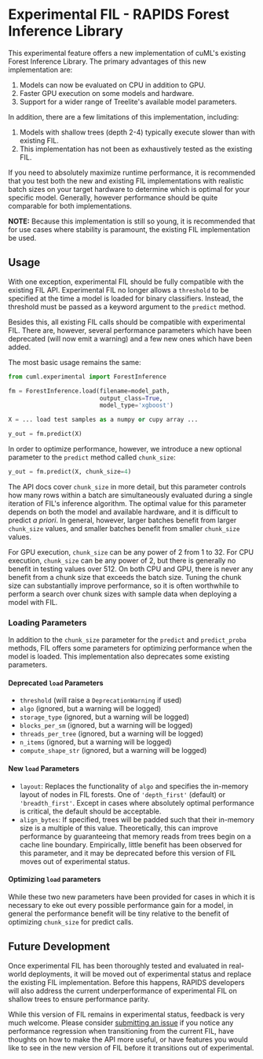 # Experimental FIL - RAPIDS Forest Inference Library

This experimental feature offers a new implementation of cuML's existing
Forest Inference Library. The primary advantages of this new
implementation are:

1. Models can now be evaluated on CPU in addition to GPU.
2. Faster GPU execution on some models and hardware.
3. Support for a wider range of Treelite's available model parameters.

In addition, there are a few limitations of this implementation,
including:

1. Models with shallow trees (depth 2-4) typically execute slower than with
   existing FIL.
2. This implementation has not been as exhaustively tested as the existing
   FIL.

If you need to absolutely maximize runtime performance, it is
recommended that you test both the new and existing FIL implementations with
realistic batch sizes on your target hardware to determine which is optimal
for your specific model. Generally, however performance should be quite
comparable for both implementations.

**NOTE:** Because this implementation is still so young, it is
recommended that for use cases where stability is paramount, the existing
FIL implementation be used.

## Usage
With one exception, experimental FIL should be fully compatible with the existing FIL API. Experimental FIL no longer allows a `threshold` to be specified at the time a model is loaded for binary classifiers. Instead, the threshold must be passed as a keyword argument to the `predict` method.

Besides this, all existing FIL calls should be compatible with
experimental FIL.
There are, however, several performance parameters which have been deprecated
(will now emit a warning) and a few new ones which have been added.

The most basic usage remains the same:
```python
from cuml.experimental import ForestInference

fm = ForestInference.load(filename=model_path,
                          output_class=True,
                          model_type='xgboost')

X = ... load test samples as a numpy or cupy array ...

y_out = fm.predict(X)
```

In order to optimize performance, however, we introduce a new optional
parameter to the `predict` method called `chunk_size`:

```python
y_out = fm.predict(X, chunk_size=4)
```

The API docs cover `chunk_size` in more detail, but this parameter controls
how many rows within a batch are simultaneously evaluated during a single
iteration of FIL's inference algorithm. The optimal value for this
parameter depends on both the model and available hardware, and it is
difficult to predict _a priori_. In general, however, larger batches benefit
from larger `chunk_size` values, and smaller batches benefit from smaller
`chunk_size` values.

For GPU execution, `chunk_size` can be any power of 2 from 1 to 32. For CPU
execution, `chunk_size` can be any power of 2, but there is generally no
benefit in testing values over 512. On both CPU and GPU, there is never
any benefit from a chunk size that exceeds the batch size. Tuning the
chunk size can substantially improve performance, so it is often worthwhile
to perform a search over chunk sizes with sample data when deploying a model
with FIL.

### Loading Parameters
In addition to the `chunk_size` parameter for the `predict` and
`predict_proba` methods, FIL offers some parameters for optimizing
performance when the model is loaded. This implementation also
deprecates some existing parameters.

#### Deprecated `load` Parameters

- `threshold` (will raise a `DeprecationWarning` if used)
- `algo` (ignored, but a warning will be logged)
- `storage_type` (ignored, but a warning will be logged)
- `blocks_per_sm` (ignored, but a warning will be logged)
- `threads_per_tree` (ignored, but a warning will be logged)
- `n_items` (ignored, but a warning will be logged)
- `compute_shape_str` (ignored, but a warning will be logged)

#### New `load` Parameters
- `layout`: Replaces the functionality of `algo` and specifies the in-memory
  layout of nodes in FIL forests. One of `'depth_first'` (default) or
  `'breadth_first'`. Except in cases where absolutely optimal
  performance is critical, the default should be acceptable.
- `align_bytes`: If specified, trees will be padded such that their in-memory
  size is a multiple of this value. Theoretically, this can improve
  performance by guaranteeing that memory reads from trees begin on a cache
  line boundary. Empirically, little benefit has been observed for this
  parameter, and it may be deprecated before this version of FIL moves out of
  experimental status.

#### Optimizing `load` parameters
While these two new parameters have been provided for cases in which it is
necessary to eke out every possible performance gain for a model, in general
the performance benefit will be tiny relative to the benefit of
optimizing `chunk_size` for predict calls.

## Future Development
Once experimental FIL has been thoroughly tested and evaluated in real-world
deployments, it will be moved out of experimental status and replace the
existing FIL implementation. Before this happens, RAPIDS developers will
also address the current underperformance of experimental FIL on shallow
trees to ensure performance parity.

While this version of FIL remains in experimental status, feedback is very
much welcome. Please consider [submitting an
issue](https://github.com/rapidsai/cuml/issues/new/choose) if you notice
any performance regression when transitioning from the current FIL, have
thoughts on how to make the API more useful, or have features you
would like to see in the new version of FIL before it transitions out of
experimental.
